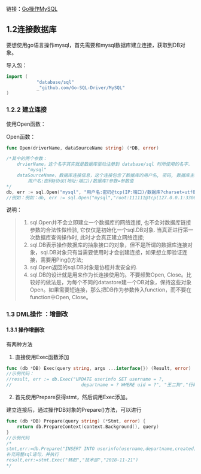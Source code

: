 链接：[Go操作MySQL](https://www.chaindesk.cn/witbook/17/263)

## 1.2连接数据库

要想使用go语言操作mysql，首先需要和mysql数据库建立连接，获取到DB对象。

导入包：

```go
import (
        　　"database/sql"
        　　_"github.com/Go-SQL-Driver/MySQL"
)
```

### 1.2.2  建立连接

使用Open函数：

Open函数：

```go
func Open(driverName, dataSourceName string) (*DB, error)

/*其中的两个参数：
    drvierName，这个名字其实就是数据库驱动注册到 database/sql 时所使用的名字.
        "mysql"
    dataSourceName，数据库连接信息，这个连接包含了数据库的用户名, 密码, 数据库主机以及需要连接的数据库名等信息.
        用户名:密码@协议(地址:端口)/数据库?参数=参数值
*/
db, err := sql.Open("mysql", "用户名:密码@tcp(IP:端口)/数据库?charset=utf8")
//例如：例如：db, err := sql.Open("mysql","root:111111@tcp(127.0.0.1:3306)/test?charset=utf8")
```

说明：

> 1. sql.Open并不会立即建立一个数据库的网络连接, 也不会对数据库链接参数的合法性做检验, 它仅仅是初始化一个sql.DB对象. 当真正进行第一次数据库查询操作时, 此时才会真正建立网络连接;
> 2. sql.DB表示操作数据库的抽象接口的对象，但不是所谓的数据库连接对象，sql.DB对象只有当需要使用时才会创建连接，如果想立即验证连接，需要用Ping()方法;
> 3. sql.Open返回的sql.DB对象是协程并发安全的.
> 4. sql.DB的设计就是用来作为长连接使用的。不要频繁Open, Close。比较好的做法是，为每个不同的datastore建一个DB对象，保持这些对象Open。如果需要短连接，那么把DB作为参数传入function，而不要在function中Open, Close。

### 1.3 DML操作 ：增删改

#### 1.3.1 操作增删改

有两种方法

1. 直接使用Exec函数添加

```go
func (db *DB) Exec(query string, args ...interface{}) (Result, error)
//示例代码：
//result, err := db.Exec("UPDATE userinfo SET username = ?,
//							departname = ? WHERE uid = ?", "王二狗","行政部",2)
```

2. 首先使用Prepare获得stmt，然后调用Exec添加。

建立连接后，通过操作DB对象的Prepare()方法，可以进行 

```go
func (db *DB) Prepare(query string) (*Stmt, error) {
    return db.PrepareContext(context.Background(), query)
}
//示例代码
/*
stmt,err:=db.Prepare("INSERT INTO userinfo(username,departname,created) values(?,?,?)") 
补充完整sql语句，并执行
result,err:=stmt.Exec("韩茹","技术部","2018-11-21")
*/
```